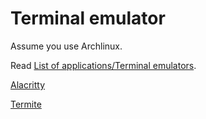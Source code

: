 # Terminal emulator

Assume you use Archlinux.

Read [List of applications/Terminal emulators](https://wiki.archlinux.org/index.php/List_of_applications#Terminal_emulators).

[Alacritty](https://wiki.archlinux.org/index.php/Alacritty)

[Termite](https://wiki.archlinux.org/index.php/Termite)
